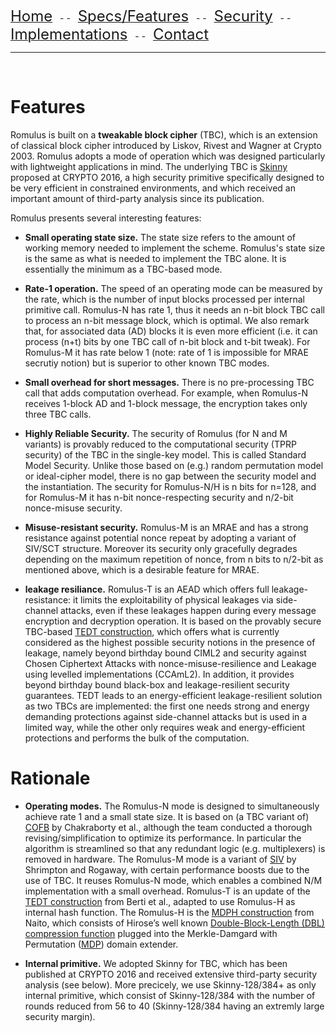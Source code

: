 [<font size="+2.5">Home</font>](https://romulusae.github.io/romulus/) &nbsp; - - &nbsp; [<font size="+2.5">Specs/Features</font>](https://romulusae.github.io/romulus/specs) &nbsp; - - &nbsp; [<font size="+2.5">Security</font>](https://romulusae.github.io/romulus/security) &nbsp; - - &nbsp; [<font size="+2.5">Implementations</font>](https://romulusae.github.io/romulus/impl)  &nbsp; - - &nbsp; [<font size="+2.5">Contact</font>](https://romulusae.github.io/romulus/contact) 

---

&nbsp;   

# Features

Romulus is built on a **tweakable block cipher** (TBC), which is an extension of classical block cipher introduced by Liskov, Rivest and Wagner at Crypto 2003. Romulus adopts a mode of operation which was designed particularly with lightweight applications in mind. The underlying TBC is [Skinny](https://eprint.iacr.org/2016/660.pdf) proposed at CRYPTO 2016, a high security primitive specifically designed to be very efficient in constrained environments, and which received an important amount of third-party analysis since its publication. 

Romulus presents several interesting features: 

- **Small operating state size.**  The state size refers to the amount of working memory needed to implement the scheme. Romulus's state size is the same as what is needed to implement the TBC alone. It is essentially the minimum as a TBC-based mode. 

- **Rate-1 operation.** The speed of an operating mode can be measured by the rate, which is the number of input blocks processed per internal primitive call. Romulus-N has rate 1, thus it needs an n-bit block TBC call to process an n-bit message block, which is optimal. We also remark that, for associated data (AD) blocks it is even more efficient (i.e. it can process (n+t) bits by one TBC call of n-bit block and t-bit tweak). For Romulus-M it has rate below 1 (note: rate of 1 is impossible for MRAE secrutiy notion) but is superior to other known TBC modes. 

- **Small overhead for short messages.** There is no pre-processing TBC call that adds computation overhead. For example, when Romulus-N receives 1-block AD and 1-block message, the encryption takes only three TBC calls.  

- **Highly Reliable Security.** The security of Romulus (for N and M variants) is provably reduced to the computational security (TPRP security) of the TBC in the single-key model. This is called Standard Model Security. Unlike those based on (e.g.) random permutation model or ideal-cipher model, there is no gap between the security model and the instantiation. The security for Romulus-N/H is n bits for n=128, and for Romulus-M it has n-bit nonce-respecting security and n/2-bit nonce-misuse security. 

- **Misuse-resistant security.** Romulus-M is an MRAE and has a strong resistance against potential nonce repeat by adopting a variant of SIV/SCT structure. Moreover its security only gracefully degrades depending on the maximum repetition of nonce, from n bits to n/2-bit as mentioned above, which is a desirable feature for MRAE. 

- **leakage resiliance.** Romulus-T is an AEAD which offers full leakage-resistance: it limits the exploitability of physical leakages via side-channel attacks, even if these leakages happen during every message encryption and decryption operation. It is based on the provably secure TBC-based [TEDT construction](https://eprint.iacr.org/2019/137), which offers what is currently considered as the highest possible security notions in the presence of leakage, namely beyond birthday bound CIML2 and security against Chosen Ciphertext Attacks with nonce-misuse-resilience and Leakage using levelled implementations (CCAmL2). In addition, it provides beyond birthday bound black-box and leakage-resilient security guarantees. TEDT leads to an energy-efficient leakage-resilient solution as two TBCs are implemented: the first one needs strong and energy demanding protections against side-channel attacks but is used in a limited way, while the other only requires weak and energy-efficient protections and performs the bulk of the computation.

# Rationale

- **Operating modes.** The Romulus-N mode is designed to simultaneously achieve rate 1 and a small state size. It is based on (a TBC variant of) [COFB](https://eprint.iacr.org/2017/649.pdf) by Chakraborty et al., although the team conducted a thorough revising/simplification to optimize its performance. In particular the algorithm is streamlined so that any redundant logic (e.g. multiplexers) is removed in hardware. The Romulus-M mode is a variant of [SIV](https://web.cs.ucdavis.edu/~rogaway/papers/siv.pdf) by Shrimpton and Rogaway, with certain performance boosts due to the use of TBC. It reuses Romulus-N mode, which enables a combined N/M implementation with a small overhead. Romulus-T is an update of the [TEDT construction](https://eprint.iacr.org/2019/137) from Berti et al., adapted to use Romulus-H as internal hash function. The Romulus-H is the [MDPH construction](https://link.springer.com/chapter/10.1007/978-3-030-30530-7_4) from Naito, which consists of Hirose’s well known [Double-Block-Length (DBL) compression function](https://www.iacr.org/archive/fse2006/40470213/40470213.pdf) plugged into the Merkle-Damgard with Permutation ([MDP](https://www.iacr.org/archive/asiacrypt2007/48330111/48330111.pdf)) domain extender.

- **Internal primitive.** We adopted Skinny for TBC, which has been published at CRYPTO 2016 and received extensive third-party security analysis (see below). More precicely, we use Skinny-128/384+ as only internal primitive, which consist of Skinny-128/384 with the number of rounds reduced from 56 to 40 (Skinny-128/384 having an extremly large security margin).

